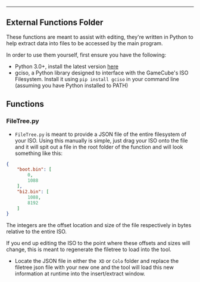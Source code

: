 ---------
External Functions Folder
---------


These functions are meant to assist with editing, they're written in Python to help extract data into files to be accessed by the main program.

In order to use them yourself, first ensure you have the following:

- Python 3.0+, install the latest version [here](https://www.python.org/)
- gciso, a Python library designed to interface with the GameCube's ISO Filesystem. Install it using `pip install gciso` in your command line (assuming you have Python installed to PATH)




## Functions


### FileTree.py
- `FileTree.py` is meant to provide a JSON file of the entire filesystem of your ISO. Using this manually is simple, just drag your ISO onto the file and it will spit out a file in the root folder of the function and will look something like this:
```JSON
{
    "boot.bin": [
        0,
        1088
    ],
    "bi2.bin": [
        1088,
        8192
    ]
}
```

The integers are the offset location and size of the file respectively in bytes relative to the entire ISO. 

If you end up editing the ISO to the point where these offsets and sizes will change, this is meant to regenerate the filetree to load into the tool. 

- Locate the JSON file in either the` XD` or `Colo` folder and replace the filetree json file with your new one and the tool will load this new information at runtime into the insert/extract window.
